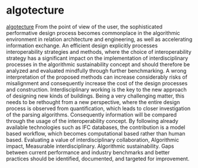 # algotecture
[algotecture](https://algotecture.github.io/) 
From the point of view of the user, the sophisticated performative design process becomes commonplace in the algorithmic environment in relation architecture and engineering, as well as accelerating information exchange. An efficient design explicitly processes interoperability strategies and methods, where the choice of interoperability strategy has a significant impact on the implementation of interdisciplinary processes in the algorithmic sustainability concept and should therefore be analyzed and evaluated mindfully through further benchmarking. A wrong interpretation of the proposed methods can increase considerably risks of misalignment and consequently increase the cost of the design processes and construction.
Interdisciplinary working is the key to the new approach of designing new kinds of buildings. Being a very challenging matter, this needs to be rethought from a new perspective, where the entire design process is observed from quantification, which leads to closer investigation of the parsing algorithms. Consequently information will be compared through the usage of the interoperability concept. By following already available technologies such as IFC databases, the contribution is a model based workflow, which becomes computational based rather than human based. Evaluating a value of interdisciplinary collaboration, Algorithmic impact, Measurable interdisciplinary. Algorithmic sustainability. Gaps between current performance and industry benchmarks and better practices should be identified, documented, and targeted for improvement.
